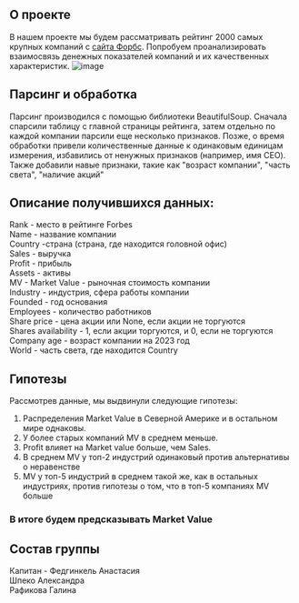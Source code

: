## О проекте
В нашем проекте мы будем рассматривать рейтинг 2000 самых крупных компаний с [сайта Форбс](https://www.forbes.com/consent/ketch/?toURL=https://www.forbes.com/lists/global2000/). 
Попробуем проанализировать взаимосвязь денежных показателей компаний и их качественных характеристик.
![image](https://github.com/shushenka/Capybaras/assets/133579116/bbfddf4f-e3c3-42cd-afde-8e2eed83a26f)
## Парсинг и обработка
Парсинг производился с помощью библиотеки BeautifulSoup. Сначала спарсили таблицу с главной страницы рейтинга, затем отдельно по каждой компании парсили еще несколько признаков. Позже, о время обработки привели количественные данные к одинаковым единицам измерения, избавились от ненужных признаков (например, имя CEO). Также добавили навые признаки, такие как "возраст компании", "часть света", "наличие акций"

## Описание получившихся данных:
Rank - место в рейтинге Forbes\
Name - название компании\
Country -страна (страна, где находится головной офис)\
Sales - выручка\
Profit - прибыль\
Assets - активы\
MV - Market Value - рыночная стоимость компании\
Industry - индустрия, сфера работы компании\
Founded - год основания\
Employees - количество работников\
Share price - цена акции или None, если акции не торгуются\
Shares availability - 1, если акции торгуются, и 0, если не торгуются\
Company age - возраст компании на 2023 год\
World - часть света, где находится Country


## Гипотезы
Рассмотрев данные, мы выдвинули следующие гипотезы:
1. Распределения Market Value в Северной Америке и в остальном мире однаковы.
2. У более старых компаний MV в среднем меньше.
3. Profit влияет на Market value больше, чем Sales.
4. В среднем MV у топ-2 индустрий одинаковый против альтернативы о неравенстве
5. MV у топ-5 индустрий в среднем такой же, как в остальных индустриях, против гипотезы о том, что в топ-5 компаниях MV больше

### В итоге будем предсказывать Market Value

## Состав группы
Капитан - Федгинкель Анастасия\
Шпеко Александра\
Рафикова Галина
